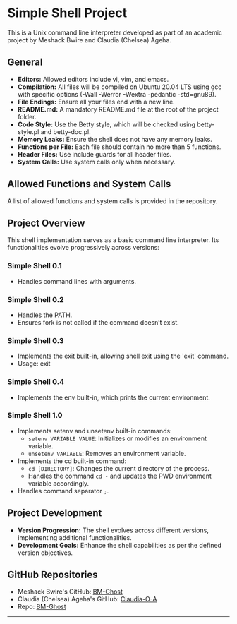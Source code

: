# Simple Shell Project

This is a Unix command line interpreter developed as part of an academic project by Meshack Bwire and Claudia (Chelsea) Ageha.

## General

- **Editors:** Allowed editors include vi, vim, and emacs.
- **Compilation:** All files will be compiled on Ubuntu 20.04 LTS using gcc with specific options (-Wall -Werror -Wextra -pedantic -std=gnu89).
- **File Endings:** Ensure all your files end with a new line.
- **README.md:** A mandatory README.md file at the root of the project folder.
- **Code Style:** Use the Betty style, which will be checked using betty-style.pl and betty-doc.pl.
- **Memory Leaks:** Ensure the shell does not have any memory leaks.
- **Functions per File:** Each file should contain no more than 5 functions.
- **Header Files:** Use include guards for all header files.
- **System Calls:** Use system calls only when necessary.

## Allowed Functions and System Calls

A list of allowed functions and system calls is provided in the repository.

## Project Overview

This shell implementation serves as a basic command line interpreter. Its functionalities evolve progressively across versions:

### Simple Shell 0.1

- Handles command lines with arguments.

### Simple Shell 0.2

- Handles the PATH.
- Ensures fork is not called if the command doesn’t exist.

### Simple Shell 0.3

- Implements the exit built-in, allowing shell exit using the 'exit' command.
- Usage: exit

### Simple Shell 0.4

- Implements the env built-in, which prints the current environment.

### Simple Shell 1.0

- Implements setenv and unsetenv built-in commands:
  - `setenv VARIABLE VALUE`: Initializes or modifies an environment variable.
  - `unsetenv VARIABLE`: Removes an environment variable.
- Implements the cd built-in command:
  - `cd [DIRECTORY]`: Changes the current directory of the process.
  - Handles the command `cd -` and updates the PWD environment variable accordingly.
- Handles command separator `;`.

## Project Development

- **Version Progression:** The shell evolves across different versions, implementing additional functionalities.
- **Development Goals:** Enhance the shell capabilities as per the defined version objectives.

## GitHub Repositories

- Meshack Bwire's GitHub: [BM-Ghost](https://github.com/BM-Ghost)
- Claudia (Chelsea) Ageha's GitHub: [Claudia-O-A](https://github.com/Claudia-O-A)
- Repo: [BM-Ghost](https://github.com/BM-Ghost/simple_shell)

---

